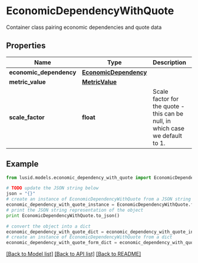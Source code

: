 # EconomicDependencyWithQuote

Container class pairing economic dependencies and quote data

## Properties
Name | Type | Description | Notes
------------ | ------------- | ------------- | -------------
**economic_dependency** | [**EconomicDependency**](EconomicDependency.md) |  | 
**metric_value** | [**MetricValue**](MetricValue.md) |  | 
**scale_factor** | **float** | Scale factor for the quote - this can be null, in which case we default to 1. | [optional] 

## Example

```python
from lusid.models.economic_dependency_with_quote import EconomicDependencyWithQuote

# TODO update the JSON string below
json = "{}"
# create an instance of EconomicDependencyWithQuote from a JSON string
economic_dependency_with_quote_instance = EconomicDependencyWithQuote.from_json(json)
# print the JSON string representation of the object
print EconomicDependencyWithQuote.to_json()

# convert the object into a dict
economic_dependency_with_quote_dict = economic_dependency_with_quote_instance.to_dict()
# create an instance of EconomicDependencyWithQuote from a dict
economic_dependency_with_quote_form_dict = economic_dependency_with_quote.from_dict(economic_dependency_with_quote_dict)
```
[[Back to Model list]](../README.md#documentation-for-models) [[Back to API list]](../README.md#documentation-for-api-endpoints) [[Back to README]](../README.md)


